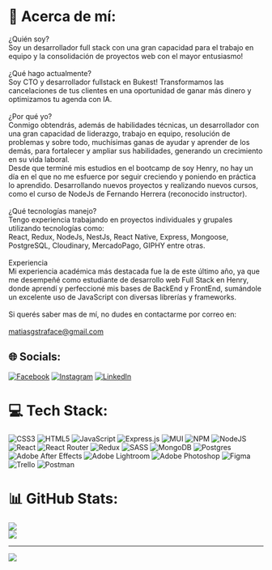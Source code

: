 # 💫 Acerca de mí:
¿Quién soy?<br>Soy un desarrollador full stack con una gran capacidad para el trabajo en equipo y la consolidación de proyectos web con el mayor entusiasmo!<br><br>¿Qué hago actualmente?<br>Soy CTO y desarrollador fullstack en Bukest! 
Transformamos las cancelaciones de tus clientes en una oportunidad de ganar más dinero y optimizamos tu agenda con IA.<br><br>¿Por qué yo?<br>Conmigo obtendrás, además de habilidades técnicas, un desarrollador con una gran capacidad de liderazgo, trabajo en equipo, resolución de problemas y sobre todo, muchísimas ganas de ayudar y aprender de los demás, para 
fortalecer y ampliar sus habilidades, generando un crecimiento en su vida laboral. <br>Desde que terminé mis estudios en el bootcamp de soy Henry, no hay un día en el que no me esfuerce por seguir creciendo y poniendo en práctica lo aprendido. Desarrollando nuevos proyectos y realizando nuevos cursos, como el curso de NodeJs de Fernando Herrera (reconocido instructor).<br> <br>¿Qué tecnologías manejo?<br>Tengo experiencia trabajando en proyectos individuales y grupales utilizando tecnologías como:<br>React, Redux, NodeJs, NestJs, React Native, Express, Mongoose, PostgreSQL, Cloudinary, MercadoPago, GIPHY entre otras.<br><br>Experiencia<br>Mi experiencia académica más destacada fue la de este último año, ya que me desempeñé como estudiante de desarrollo web Full Stack en Henry, donde aprendí y perfeccioné mis bases de BackEnd y FrontEnd, sumándole un excelente uso de JavaScript con diversas librerías y frameworks.<br><br>Si querés saber mas de mí, no dudes en contactarme por correo en: <br><br>matiasgstraface@gmail.com

## 🌐 Socials:

[![Facebook](https://img.shields.io/badge/Facebook-%231877F2.svg?logo=Facebook&logoColor=white)](https://www.facebook.com/MatiassNewells/) [![Instagram](https://img.shields.io/badge/Instagram-%23E4405F.svg?logo=Instagram&logoColor=white)](https://www.instagram.com/matistraface/) [![LinkedIn](https://img.shields.io/badge/LinkedIn-%230077B5.svg?logo=linkedin&logoColor=white)](https://www.linkedin.com/in/matiasgstrafacedev/) 

# 💻 Tech Stack:
![CSS3](https://img.shields.io/badge/css3-%231572B6.svg?style=for-the-badge&logo=css3&logoColor=white) ![HTML5](https://img.shields.io/badge/html5-%23E34F26.svg?style=for-the-badge&logo=html5&logoColor=white) ![JavaScript](https://img.shields.io/badge/javascript-%23323330.svg?style=for-the-badge&logo=javascript&logoColor=%23F7DF1E) ![Express.js](https://img.shields.io/badge/express.js-%23404d59.svg?style=for-the-badge&logo=express&logoColor=%2361DAFB) ![MUI](https://img.shields.io/badge/MUI-%230081CB.svg?style=for-the-badge&logo=material-ui&logoColor=white) ![NPM](https://img.shields.io/badge/NPM-%23000000.svg?style=for-the-badge&logo=npm&logoColor=white) ![NodeJS](https://img.shields.io/badge/node.js-6DA55F?style=for-the-badge&logo=node.js&logoColor=white) ![React](https://img.shields.io/badge/react-%2320232a.svg?style=for-the-badge&logo=react&logoColor=%2361DAFB) ![React Router](https://img.shields.io/badge/React_Router-CA4245?style=for-the-badge&logo=react-router&logoColor=white) ![Redux](https://img.shields.io/badge/redux-%23593d88.svg?style=for-the-badge&logo=redux&logoColor=white) ![SASS](https://img.shields.io/badge/SASS-hotpink.svg?style=for-the-badge&logo=SASS&logoColor=white) ![MongoDB](https://img.shields.io/badge/MongoDB-%234ea94b.svg?style=for-the-badge&logo=mongodb&logoColor=white) ![Postgres](https://img.shields.io/badge/postgres-%23316192.svg?style=for-the-badge&logo=postgresql&logoColor=white) ![Adobe After Effects](https://img.shields.io/badge/Adobe%20After%20Effects-9999FF.svg?style=for-the-badge&logo=Adobe%20After%20Effects&logoColor=white) ![Adobe Lightroom](https://img.shields.io/badge/Adobe%20Lightroom-31A8FF.svg?style=for-the-badge&logo=Adobe%20Lightroom&logoColor=white) ![Adobe Photoshop](https://img.shields.io/badge/adobephotoshop-%2331A8FF.svg?style=for-the-badge&logo=adobephotoshop&logoColor=white) 	![Figma](https://img.shields.io/badge/figma-%23F24E1E.svg?style=for-the-badge&logo=figma&logoColor=white) ![Trello](https://img.shields.io/badge/Trello-%23026AA7.svg?style=for-the-badge&logo=Trello&logoColor=white) ![Postman](https://img.shields.io/badge/Postman-FF6C37?style=for-the-badge&logo=postman&logoColor=white)

# 📊 GitHub Stats:
![](https://github-readme-streak-stats.herokuapp.com/?user=mgstraface&theme=dark&hide_border=false)<br/>
![](https://github-readme-stats.vercel.app/api/top-langs/?username=mgstraface&theme=dark&hide_border=false&include_all_commits=false&count_private=false&layout=compact)

---
[![](https://visitcount.itsvg.in/api?id=mgstraface&icon=0&color=4)](https://visitcount.itsvg.in)

<!-- Proudly created with GPRM ( https://gprm.itsvg.in ) -->
